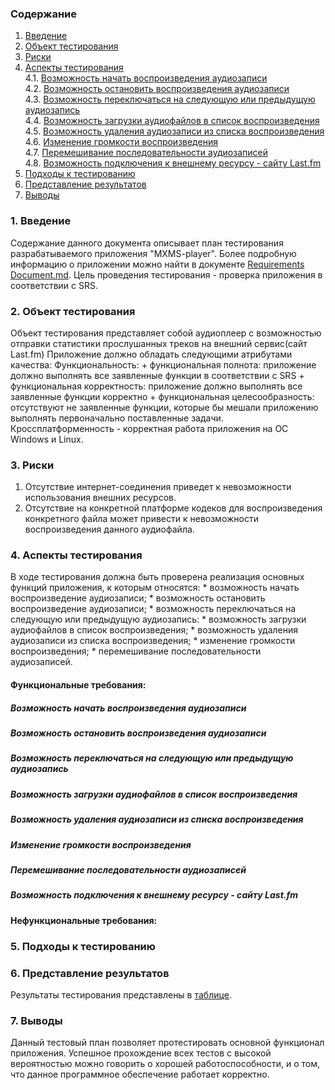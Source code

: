 ### Содержание
  1. [Введение](#1)
  2. [Объект тестирования](#2)
  3. [Риски](#3)
  4. [Аспекты тестирования](#4)<br>
    4.1. [Возможность начать воспроизведения аудиозаписи](#001)<br>
    4.2. [Возможность остановить воспроизведения аудиозаписи](#002)<br>
    4.3. [Возможность переключаться на следующую или предыдущую аудиозапись](#003)<br>
    4.4. [Возможность загрузки аудиофайлов в список воспроизведения](#004)<br>
    4.5. [Возможность удаления аудиозаписи из списка воспроизведения](#005)<br>
    4.6. [Изменение громкости воспроизведения](#006)<br>
    4.7. [Перемешивание последовательности аудиозаписей](#007)<br>
    4.8. [Возможность подключения к внешнему ресурсу - сайту Last.fm](#008)<br>
5. [Подходы к тестированию](#5)
6. [Представление результатов](#6)
7. [Выводы](#7)


<a name="1"></a>
### 1. Введение
  Содержание данного документа описывает план тестирования разрабатываемого приложения "MXMS-player". Более подробную информацию о приложении можно найти в документе [Requirements Document.md](https://github.com/vanosss/AudioscrobblerLastFm/blob/master/Documents/Requirements/Requirements%20Document.md). Цель проведения тестирования - проверка приложения в соответствии с SRS.

<a name="2"></a>
### 2. Объект тестирования
  Объект тестирования представляет собой аудиоплеер с возможностью отправки статистики прослушанных треков на внешний сервис(сайт Last.fm)
  Приложение должно обладать следующими атрибутами качества:
  	Функциональность:
	  + функциональная полнота: приложение должно выполнять все заявленные функции в соответствии с SRS
	  + функциональная корректность: приложение должно выполнять все заявленные функции корректно
	  + функциональная целесообразность: отсутствуют не заявленные функции, которые бы мешали приложению выполнять первоначально поставленные задачи.
	Кроссплатформенность - корректная работа приложения на ОС Windows и Linux.

<a name="3"></a>
### 3. Риски
  1. Отсутствие интернет-соединения приведет к невозможности использования внешних ресурсов.
  2. Отсутствие на конкретной платформе кодеков для воспроизведения конкретного файла может привести к невозможности воспроизведения данного аудиофайла.


<a name="4"></a>
### 4. Аспекты тестирования
В ходе тестирования должна быть проверена реализация основных функций приложения, к которым относятся:
	* возможность начать воспроизведение аудиозаписи;
	* возможность остановить воспроизведение аудиозаписи;
	* возможность переключаться на следующую или предыдущую аудиозапись:
	* возможность загрузки аудиофайлов в список воспроизведения;
	* возможность удаления аудиозаписи из списка воспроизведения;
	* изменение громкости воспроизведения;
	* перемешивание последовательности аудиозаписей.

#### Функциональные требования:

<a name="001"></a>
##### Возможность начать воспроизведения аудиозаписи


<a name="002"></a>
##### Возможность остановить воспроизведения аудиозаписи

<a name="003"></a>
##### Возможность переключаться на следующую или предыдущую аудиозапись


<a name="004"></a>
##### Возможность загрузки аудиофайлов в список воспроизведения


<a name="005"></a>
##### Возможность удаления аудиозаписи из списка воспроизведения


<a name="006"></a>
##### Изменение громкости воспроизведения


<a name="007"></a>
##### Перемешивание последовательности аудиозаписей


<a name="008"></a>
##### Возможность подключения к внешнему ресурсу - сайту Last.fm


#### Нефункциональные требования:


<a name="5"></a>
### 5. Подходы к тестированию


<a name="6"></a>
### 6. Представление результатов
Результаты тестирования представлены в [таблице](https://github.com/vanosss/AudioscrobblerLastFm/blob/master/Testing/TestResults.md).

<a name="7"></a>
### 7. Выводы
Данный тестовый план позволяет протестировать основной функционал приложения. Успешное прохождение всех тестов с высокой вероятностью можно говорить о хорошей работоспособности, и о том, что данное программное обеспечение работает корректно.

